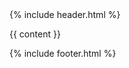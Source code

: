 <!DOCTYPE html>
<html lang="zh">
<head>
	<title>{{site.title}} | {{page.title}}</title>
	<meta charset="utf-8">
	<!-- <meta content=”initial-scale=1.0,user-scalable=no,maximum-scale=1,width=device-width” name=”viewport” /> -->
	<meta name="viewport" content="width=device-width, initial-scale=1.0, maximum-scale=1.0, user-scalable=0" />
	<meta content=”telephone=no” name=”format-detection” />
	<meta name="description" content="{{ site.description }}">
	<meta name="author" content="David Dong" />
  	<!-- <meta name="renderer" content="webkit"> -->
	<link rel="stylesheet" href="/static/css/main.css">
</head>
<body id="body">

<div class="ddv-container" id="container">
{% include header.html %}


{{ content }}


</div>
{% include footer.html %}




<script src="/static/js/main.js"></script>

</body>
</html>